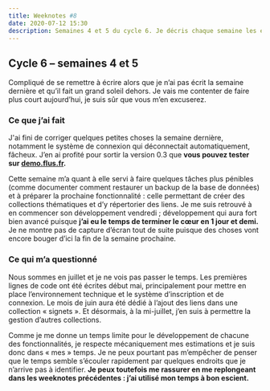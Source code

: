 ```yaml
---
title: Weeknotes #8
date: 2020-07-12 15:30
description: Semaines 4 et 5 du cycle 6. Je décris chaque semaine les évènements qui ont rythmé ma semaine en terme de travail.
---
```


## Cycle 6&nbsp;–&nbsp;semaines 4 et 5

Compliqué de se remettre à écrire alors que je n’ai pas écrit la semaine
dernière et qu’il fait un grand soleil dehors. Je vais me contenter de faire
plus court aujourd’hui, je suis sûr que vous m’en excuserez.

### Ce que j’ai fait

J'ai fini de corriger quelques petites choses la semaine dernière, notamment le
système de connexion qui déconnectait automatiquement, fâcheux. J’en ai profité
pour sortir la version 0.3 que **vous pouvez tester sur [demo.flus.fr](https://demo.flus.fr/login).**

Cette semaine m’a quant à elle servi à faire quelques tâches plus pénibles
(comme documenter comment restaurer un backup de la base de données) et à
préparer la prochaine fonctionnalité : celle permettant de créer des
collections thématiques et d’y répertorier des liens. Je me suis retrouvé à en
commencer son développement vendredi ; développement qui aura fort bien avancé
puisque **j’ai eu le temps de terminer le cœur en 1 jour et demi.** Je ne montre
pas de capture d’écran tout de suite puisque des choses vont encore bouger
d’ici la fin de la semaine prochaine.

### Ce qui m’a questionné

Nous sommes en juillet et je ne vois pas passer le temps. Les premières lignes
de code ont été écrites début mai, principalement pour mettre en place
l’environnement technique et le système d’inscription et de connexion. Le mois
de juin aura été dédié à l’ajout des liens dans une collection « signets ». Et
désormais, à la mi-juillet, j’en suis à permettre la gestion d’autres collections.

Comme je me donne un temps limite pour le développement de chacune des
fonctionnalités, je respecte mécaniquement mes estimations et je suis donc dans
« mes » temps. Je ne peux pourtant pas m’empêcher de penser que le temps semble
s’écouler rapidement par quelques endroits que je n’arrive pas à identifier.
**Je peux toutefois me rassurer en me replongeant dans les weeknotes
précédentes : j’ai utilisé mon temps à bon escient.**
